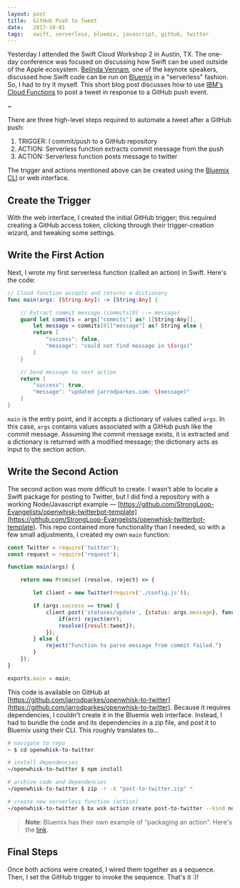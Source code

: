 ```yaml
---
layout: post
title:  GitHub Push to Tweet
date:   2017-10-01 
tags:   swift, serverless, bluemix, javascript, github, twitter
---
```


Yesterday I attended the Swift Cloud Workshop 2 in Austin, TX. The one-day conference was focused on discussing how Swift can be used outside of the Apple ecosystem. [Belinda Vennam](https://twitter.com/BeeMarieV), one of the keynote speakers, discussed how Swift code can be run on [Bluemix](http://bluemix.net/) in a "serverless" fashion. So, I had to try it myself. This short blog post discusses how to use [IBM's Cloud Functions](https://www.ibm.com/cloud-computing/bluemix/openwhisk) to post a tweet in response to a GitHub push event.

~

There are three high-level steps required to automate a tweet after a GitHub push:

1. TRIGGER: I commit/push to a GitHub repository
2. ACTION: Serverless function extracts commit message from the push
3. ACTION: Serverless function posts message to twitter

The trigger and actions mentioned above can be created using the [Bluemix CLI](https://console.bluemix.net/openwhisk/learn/cli) or web interface.

## Create the Trigger

With the web interface, I created the initial GitHub trigger; this required creating a GitHub access token, clicking through their trigger-creation wizard, and tweaking some settings.

## Write the First Action

Next, I wrote my first serverless function (called an action) in Swift. Here's the code:

```swift
// Cloud function accepts and returns a dictionary
func main(args: [String:Any]) -> [String:Any] {

    // Extract commit message (commits[0] --> message)
    guard let commits = args["commits"] as? [[String:Any]],
        let message = commits[0]["message"] as? String else {
        return [
            "success": false,
            "message": "could not find message in \(args)"
        ]
    }

    // Send message to next action
    return [
        "success": true,
        "message": "updated jarrodparkes.com: \(message)"
    ]
}
```

`main` is the entry point, and it accepts a dictionary of values called `args`. In this case, `args` contains values associated with a GitHub push like the commit message. Assuming the commit message exists, it is extracted and a dictionary is returned with a modified message; the dictionary acts as input to the section action.

## Write the Second Action

The second action was more difficult to create. I wasn't able to locate a Swift package for posting to Twitter, but I did find a repository with a working Node/Javascript example — [https://github.com/StrongLoop-Evangelists/openwhisk-twitterbot-template](https://github.com/StrongLoop-Evangelists/openwhisk-twitterbot-template). This repo contained more functionality than I needed, so with a few small adjustments, I created my own `main` function:

```javascript
const Twitter = require('twitter');
const request = require('request');

function main(args) {

	return new Promise( (resolve, reject) => {

		let client = new Twitter(require('./config.js'));		

		if (args.success == true) {
			client.post('statuses/update', {status: args.message}, function(err, tweet, response) {
	            if(err) reject(err);
	            resolve({result:tweet});
	        });
		} else {
			reject("Function to parse message from commit failed.")
		}
	});
}

exports.main = main;
```

This code is available on GitHub at [https://github.com/jarrodparkes/openwhisk-to-twitter](https://github.com/jarrodparkes/openwhisk-to-twitter). Because it requires dependencies, I couldn't create it in the Bluemix web interface. Instead, I had to bundle the code and its dependencies in a zip file, and post it to Bluemix using their CLI. This roughly translates to...

```bash
# navigate to repo
~ $ cd openwhisk-to-twitter

# install dependencies
~/openwhisk-to-twitter $ npm install

# archive code and dependencies
~/openwhisk-to-twitter $ zip -r -X "post-to-twitter.zip" *

# create new serverless function (action)
~/openwhisk-to-twitter $ bx wsk action create post-to-twitter --kind nodejs:6 post-to-twitter.zip
```

> **Note**: Bluemix has their own example of "packaging an action". Here's the [link](https://console.bluemix.net/docs/openwhisk/openwhisk_actions.html#openwhisk_actions).

## Final Steps

Once both actions were created, I wired them together as a sequence. Then, I set the GitHub trigger to invoke the sequence. That's it :)!
